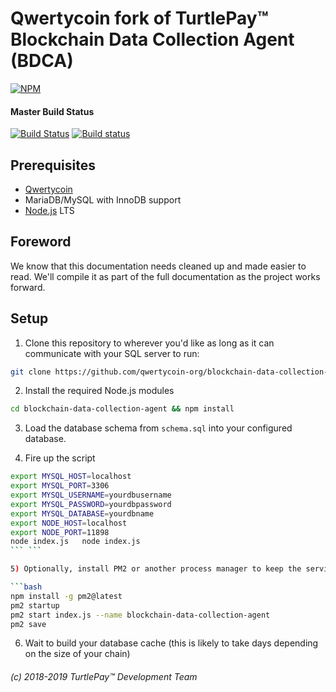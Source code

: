 # Qwertycoin fork of TurtlePay™ Blockchain Data Collection Agent (BDCA)

[![NPM](https://nodei.co/npm/qwertycoin-bdca.png?downloads=true&stars=true)](https://nodei.co/npm/qwertycoin-bdca/)

#### Master Build Status
[![Build Status](https://travis-ci.org/qwertycoin-org/blockchain-data-collection-agent.svg?branch=master)](https://travis-ci.org/qwertycoin-org/blockchain-data-collection-agent) [![Build status](https://ci.appveyor.com/api/projects/status/github/qwertycoin-org/blockchain-data-collection-agent?branch=master&svg=true)](https://ci.appveyor.com/project/qwertycoin-org/blockchain-data-collection-agent/branch/master)

## Prerequisites

* [Qwertycoin](https://github.com/qwertycoin-org/qwertycoin)
* MariaDB/MySQL with InnoDB support
* [Node.js](https://nodejs.org/) LTS

## Foreword

We know that this documentation needs cleaned up and made easier to read. We'll compile it as part of the full documentation as the project works forward.

## Setup

1) Clone this repository to wherever you'd like as long as it can communicate with your SQL server to run:

```bash
git clone https://github.com/qwertycoin-org/blockchain-data-collection-agent
```

2) Install the required Node.js modules

```bash
cd blockchain-data-collection-agent && npm install
```

3) Load the database schema from `schema.sql` into your configured database.

4) Fire up the script

```bash
export MYSQL_HOST=localhost
export MYSQL_PORT=3306
export MYSQL_USERNAME=yourdbusername
export MYSQL_PASSWORD=yourdbpassword
export MYSQL_DATABASE=yourdbname
export NODE_HOST=localhost
export NODE_PORT=11898
node index.js	node index.js
```	```

5) Optionally, install PM2 or another process manager to keep the service running.

```bash
npm install -g pm2@latest
pm2 startup
pm2 start index.js --name blockchain-data-collection-agent
pm2 save
```

6) Wait to build your database cache (this is likely to take days depending on the size of your chain)

###### (c) 2018-2019 TurtlePay™ Development Team
